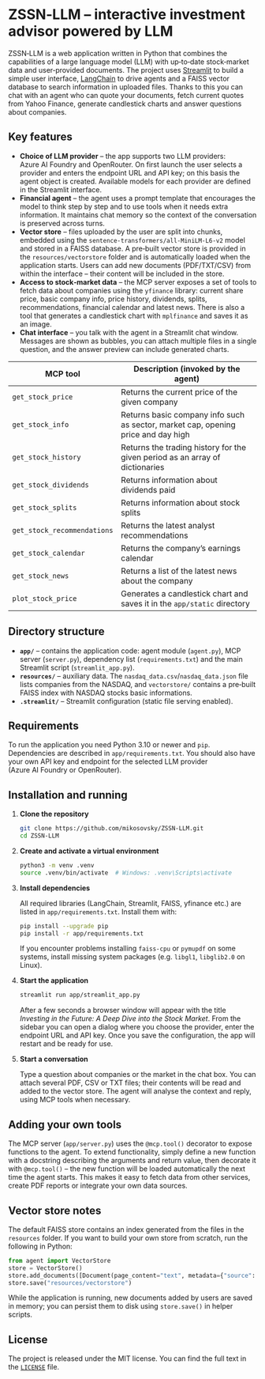 # ZSSN‑LLM – interactive investment advisor powered by LLM

ZSSN‑LLM is a web application written in Python that combines the capabilities of a large language model (LLM) with up‑to‑date stock‑market data and user‑provided documents.  The project uses [Streamlit](https://streamlit.io) to build a simple user interface, [LangChain](https://python.langchain.com) to drive agents and a FAISS vector database to search information in uploaded files.  Thanks to this you can chat with an agent who can quote your documents, fetch current quotes from Yahoo Finance, generate candlestick charts and answer questions about companies.

## Key features

* **Choice of LLM provider** – the app supports two LLM providers: Azure AI Foundry and OpenRouter.  On first launch the user selects a provider and enters the endpoint URL and API key; on this basis the agent object is created.  Available models for each provider are defined in the Streamlit interface.
* **Financial agent** – the agent uses a prompt template that encourages the model to think step by step and to use tools when it needs extra information.  It maintains chat memory so the context of the conversation is preserved across turns.
* **Vector store** – files uploaded by the user are split into chunks, embedded using the `sentence‑transformers/all‑MiniLM‑L6‑v2` model and stored in a FAISS database.  A pre‑built vector store is provided in the `resources/vectorstore` folder and is automatically loaded when the application starts.  Users can add new documents (PDF/TXT/CSV) from within the interface – their content will be included in the store.
* **Access to stock‑market data** – the MCP server exposes a set of tools to fetch data about companies using the `yfinance` library: current share price, basic company info, price history, dividends, splits, recommendations, financial calendar and latest news.  There is also a tool that generates a candlestick chart with `mplfinance` and saves it as an image.
* **Chat interface** – you talk with the agent in a Streamlit chat window.  Messages are shown as bubbles, you can attach multiple files in a single question, and the answer preview can include generated charts.

| MCP tool                    | Description (invoked by the agent)                                                |
| --------------------------- | --------------------------------------------------------------------------------- |
| `get_stock_price`           | Returns the current price of the given company                                    |
| `get_stock_info`            | Returns basic company info such as sector, market cap, opening price and day high |
| `get_stock_history`         | Returns the trading history for the given period as an array of dictionaries      |
| `get_stock_dividends`       | Returns information about dividends paid                                          |
| `get_stock_splits`          | Returns information about stock splits                                            |
| `get_stock_recommendations` | Returns the latest analyst recommendations                                        |
| `get_stock_calendar`        | Returns the company’s earnings calendar                                           |
| `get_stock_news`            | Returns a list of the latest news about the company                               |
| `plot_stock_price`          | Generates a candlestick chart and saves it in the `app/static` directory          |

## Directory structure

* **`app/`** – contains the application code: agent module (`agent.py`), MCP server (`server.py`), dependency list (`requirements.txt`) and the main Streamlit script (`streamlit_app.py`).
* **`resources/`** – auxiliary data.  The `nasdaq_data.csv`/`nasdaq_data.json` file lists companies from the NASDAQ, and `vectorstore/` contains a pre‑built FAISS index with NASDAQ stocks basic informations.
* **`.streamlit/`** – Streamlit configuration (static file serving enabled).

## Requirements

To run the application you need Python 3.10 or newer and `pip`.  Dependencies are described in `app/requirements.txt`.  You should also have your own API key and endpoint for the selected LLM provider (Azure AI Foundry or OpenRouter).

## Installation and running

1. **Clone the repository**

   ```bash
   git clone https://github.com/mikosovsky/ZSSN-LLM.git
   cd ZSSN-LLM
   ```

2. **Create and activate a virtual environment**

   ```bash
   python3 -m venv .venv
   source .venv/bin/activate  # Windows: .venv\Scripts\activate
   ```

3. **Install dependencies**

   All required libraries (LangChain, Streamlit, FAISS, yfinance etc.) are listed in `app/requirements.txt`.  Install them with:

   ```bash
   pip install --upgrade pip
   pip install -r app/requirements.txt
   ```

   If you encounter problems installing `faiss-cpu` or `pymupdf` on some systems, install missing system packages (e.g. `libgl1`, `libglib2.0` on Linux).

4. **Start the application**

   ```bash
   streamlit run app/streamlit_app.py
   ```

   After a few seconds a browser window will appear with the title *Investing in the Future: A Deep Dive into the Stock Market*.  From the sidebar you can open a dialog where you choose the provider, enter the endpoint URL and API key.  Once you save the configuration, the app will restart and be ready for use.

5. **Start a conversation**

   Type a question about companies or the market in the chat box.  You can attach several PDF, CSV or TXT files; their contents will be read and added to the vector store.  The agent will analyse the context and reply, using MCP tools when necessary.

## Adding your own tools

The MCP server (`app/server.py`) uses the `@mcp.tool()` decorator to expose functions to the agent.  To extend functionality, simply define a new function with a docstring describing the arguments and return value, then decorate it with `@mcp.tool()` – the new function will be loaded automatically the next time the agent starts.  This makes it easy to fetch data from other services, create PDF reports or integrate your own data sources.

## Vector store notes

The default FAISS store contains an index generated from the files in the `resources` folder.  If you want to build your own store from scratch, run the following in Python:

```python
from agent import VectorStore
store = VectorStore()
store.add_documents([Document(page_content="text", metadata={"source": "file.txt"})])
store.save("resources/vectorstore")
```

While the application is running, new documents added by users are saved in memory; you can persist them to disk using `store.save()` in helper scripts.

## License

The project is released under the MIT license.  You can find the full text in the [`LICENSE`](LICENSE) file.
